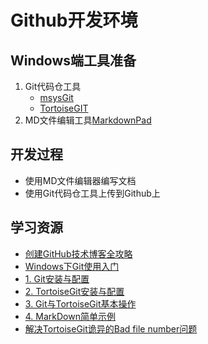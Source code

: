 # Github开发环境

## Windows端工具准备

1. Git代码仓工具
    - [msysGit](https://git-for-windows.github.io/)
    - [TortoiseGIT](https://tortoisegit.org/)
2. MD文件编辑工具[MarkdownPad](http://markdownpad.com/download.html)

## 开发过程

- 使用MD文件编辑器编写文档
- 使用Git代码仓工具上传到Github上

## 学习资源

- [创建GitHub技术博客全攻略](http://blog.csdn.net/renfufei/article/details/37725057)
- [Windows下Git使用入门](http://blog.csdn.net/renfufei/article/details/41647773)
- [1. Git安装与配置](http://blog.csdn.net/renfufei/article/details/41647875)
- [2. TortoiseGit安装与配置](http://blog.csdn.net/renfufei/article/details/41647937)
- [3. Git与TortoiseGit基本操作](http://blog.csdn.net/renfufei/article/details/41647973)
- [4. MarkDown简单示例](http://blog.csdn.net/renfufei/article/details/41648021)
- [解决TortoiseGit诡异的Bad file number问题](http://blog.csdn.net/renfufei/article/details/41648061)
